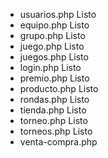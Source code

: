 - usuarios.php Listo
- equipo.php Listo
- grupo.php Listo
- juego.php Listo
- juegos.php Listo
- login.php Listo
- premio.php Listo
- producto.php Listo
- rondas.php Listo
- tienda.php Listo
- torneo.php Listo
- torneos.php Listo
- venta-compra.php